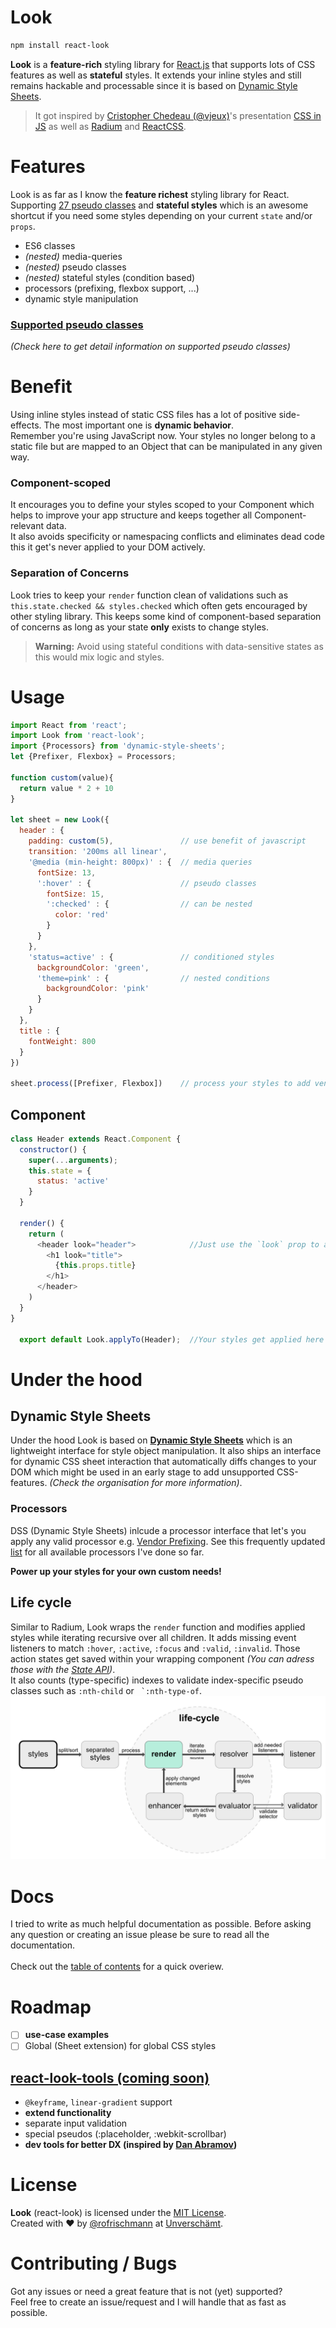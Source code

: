 # Look

```sh
npm install react-look
```

**Look** is a **feature-rich** styling library for [React.js](https://facebook.github.io/react/) that supports lots of CSS features as well as **stateful** styles. It extends your inline styles and still remains hackable and processable since it is based on [Dynamic Style Sheets](https://github.com/dynamicstylesheets).

> It got inspired by [Cristopher Chedeau (@vjeux)](https://twitter.com/vjeux)'s presentation [CSS in JS](https://speakerdeck.com/vjeux/react-css-in-js) as well as [Radium](http://projects.formidablelabs.com/radium/) and [ReactCSS](http://reactcss.com).

# Features
Look is as far as I know the **feature richest** styling library for React. Supporting [27 pseudo classes](docs/supportedPseudos.md) and **stateful styles** which is an awesome shortcut if you need some styles depending on your current `state` and/or `props`.
- ES6 classes
- _(nested)_ media-queries
- _(nested)_ pseudo classes
- _(nested)_ stateful styles (condition based)
- processors (prefixing, flexbox support, ...)
- dynamic style manipulation

### [Supported pseudo classes](docs/supportedPseudos.md)
_(Check here to get detail information on supported pseudo classes)_

# Benefit
Using inline styles instead of static CSS files has a lot of positive side-effects. The most important one is **dynamic behavior**.<br>Remember you're using JavaScript now. Your styles no longer belong to a static file but are mapped to an Object that can be manipulated in any given way.

### Component-scoped
It encourages you to define your styles scoped to your Component which helps to improve your app structure and keeps together all Component-relevant data.<br>It also avoids specificity or namespacing conflicts and eliminates dead code this it get's never applied to your DOM actively.

### Separation of Concerns
Look tries to keep your `render` function clean of validations such as `this.state.checked && styles.checked` which often gets encouraged by other styling library. This keeps some kind of component-based separation of concerns as long as your state **only** exists to change styles.

> **Warning:** Avoid using stateful conditions with data-sensitive states as this would mix logic and styles.

# Usage

```javascript
import React from 'react';
import Look from 'react-look';
import {Processors} from 'dynamic-style-sheets';
let {Prefixer, Flexbox} = Processors;

function custom(value){
  return value * 2 + 10
}

let sheet = new Look({
  header : {
    padding: custom(5),               // use benefit of javascript
    transition: '200ms all linear',
    '@media (min-height: 800px)' : {  // media queries
      fontSize: 13,
      ':hover' : {                    // pseudo classes
        fontSize: 15,
        ':checked' : {                // can be nested
          color: 'red'
        }
      }
    },
    'status=active' : {               // conditioned styles
      backgroundColor: 'green',
      'theme=pink' : {                // nested conditions
        backgroundColor: 'pink'       
      }
    }
  },
  title : {
    fontWeight: 800
  }
})

sheet.process([Prefixer, Flexbox])    // process your styles to add vendor prefixes and global flexbox support
```

## Component

```javascript
class Header extends React.Component {
  constructor() {
    super(...arguments);
    this.state = {
      status: 'active'
    }
  }

  render() {
    return (
      <header look="header">            //Just use the `look` prop to apply styles
        <h1 look="title">
          {this.props.title}
        </h1>
      </header>
    )
  }
}

  export default Look.applyTo(Header);  //Your styles get applied here
```

# Under the hood
## Dynamic Style Sheets
Under the hood Look is based on **[Dynamic Style Sheets](https://github.com/dynamicstylesheets)** which is an lightweight interface for style object manipulation. It also ships an interface for dynamic CSS sheet interaction that automatically diffs changes to your DOM which might be used in an early stage to add unsupported CSS-features.  _(Check the organisation for more information)_.

### Processors
DSS (Dynamic Style Sheets) inlcude a processor interface that let's you apply any valid processor e.g. [Vendor Prefixing](https://github.com/dynamicstylesheets/DSS-Prefixer). See this frequently updated  [list](https://github.com/dynamicstylesheets/Dynamic-Style-Sheets#available-processors) for all available processors I've done so far.

**Power up your styles for your own custom needs!**

## Life cycle
Similar to Radium, Look wraps the `render` function and modifies applied styles while iterating recursive over all children. It adds missing event listeners to match `:hover`, `:active`, `:focus` and `:valid`, `:invalid`. Those action states get saved within your wrapping component *(You can adress those with the [State API](docs/api/State.md))*.<br> It also counts (type-specific) indexes to validate index-specific pseudo classes such as `:nth-child` or `` `:nth-type-of``.
![Life cycle](docs/res/lifecycle.png)

# Docs 
I tried to write as much helpful documentation as possible. Before asking any question or creating an issue please be sure to read all the documentation. <br><br>
Check out the [table of contents](docs/Docs.md#tableofcontents) for a quick overiew. 
# Roadmap
- [ ] **use-case examples**
- [ ] Global (Sheet extension) for global CSS styles

## [react-look-tools (coming soon)](https://github.com/rofrischmann/react-look-tools)
- `@keyframe`, `linear-gradient` support
- **extend functionality**
- separate input validation
-  special pseudos (:placeholder, :webkit-scrollbar)
-  **dev tools for better DX (inspired by [Dan Abramov](https://github.com/gaearon))**

# License
**Look** (react-look) is licensed under the [MIT License](http://opensource.org/licenses/MIT).<br>Created with ♥ by [@rofrischmann](http://rofrischmann.de) at [Unverschämt](http://unverschaemt.net).

# Contributing / Bugs
Got any issues or need a great feature that is not (yet) supported?<br>Feel free to create an issue/request and I will handle that as fast as possible.
